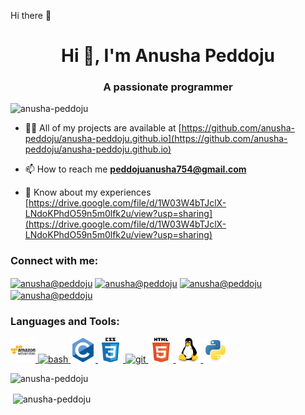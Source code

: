 Hi there 👋

<h1 align="center">Hi 👋, I'm Anusha Peddoju</h1>
<h3 align="center">A passionate programmer</h3>

<p align="left"> <img src="https://komarev.com/ghpvc/?username=anusha-peddoju&label=Profile%20views&color=0e75b6&style=flat" alt="anusha-peddoju" /> </p>



- 👨‍💻 All of my projects are available at [https://github.com/anusha-peddoju/anusha-peddoju.github.io](https://github.com/anusha-peddoju/anusha-peddoju.github.io)

- 📫 How to reach me **peddojuanusha754@gmail.com**

- 📄 Know about my experiences [https://drive.google.com/file/d/1W03W4bTJclX-LNdoKPhdO59n5m0lfk2u/view?usp=sharing](https://drive.google.com/file/d/1W03W4bTJclX-LNdoKPhdO59n5m0lfk2u/view?usp=sharing)

<h3 align="left">Connect with me:</h3>
<p align="left">
<a href="https://linkedin.com/in/anusha@peddoju" target="blank"><img align="center" src="https://raw.githubusercontent.com/rahuldkjain/github-profile-readme-generator/master/src/images/icons/Social/linked-in-alt.svg" alt="anusha@peddoju" height="30" width="40" /></a>
<a href="https://instagram.com/anusha@peddoju" target="blank"><img align="center" src="https://raw.githubusercontent.com/rahuldkjain/github-profile-readme-generator/master/src/images/icons/Social/instagram.svg" alt="anusha@peddoju" height="30" width="40" /></a>
<a href="https://www.hackerrank.com/anusha@peddoju" target="blank"><img align="center" src="https://raw.githubusercontent.com/rahuldkjain/github-profile-readme-generator/master/src/images/icons/Social/hackerrank.svg" alt="anusha@peddoju" height="30" width="40" /></a>
<a href="https://www.topcoder.com/members/anusha@peddoju" target="blank"><img align="center" src="https://raw.githubusercontent.com/rahuldkjain/github-profile-readme-generator/master/src/images/icons/Social/topcoder.svg" alt="anusha@peddoju" height="30" width="40" /></a>
</p>

<h3 align="left">Languages and Tools:</h3>
<p align="left"> <a href="https://aws.amazon.com" target="_blank" rel="noreferrer"> <img src="https://raw.githubusercontent.com/devicons/devicon/master/icons/amazonwebservices/amazonwebservices-original-wordmark.svg" alt="aws" width="40" height="40"/> </a> <a href="https://www.gnu.org/software/bash/" target="_blank" rel="noreferrer"> <img src="https://www.vectorlogo.zone/logos/gnu_bash/gnu_bash-icon.svg" alt="bash" width="40" height="40"/> </a> <a href="https://www.cprogramming.com/" target="_blank" rel="noreferrer"> <img src="https://raw.githubusercontent.com/devicons/devicon/master/icons/c/c-original.svg" alt="c" width="40" height="40"/> </a> <a href="https://www.w3schools.com/css/" target="_blank" rel="noreferrer"> <img src="https://raw.githubusercontent.com/devicons/devicon/master/icons/css3/css3-original-wordmark.svg" alt="css3" width="40" height="40"/> </a> <a href="https://git-scm.com/" target="_blank" rel="noreferrer"> <img src="https://www.vectorlogo.zone/logos/git-scm/git-scm-icon.svg" alt="git" width="40" height="40"/> </a> <a href="https://www.w3.org/html/" target="_blank" rel="noreferrer"> <img src="https://raw.githubusercontent.com/devicons/devicon/master/icons/html5/html5-original-wordmark.svg" alt="html5" width="40" height="40"/> </a> <a href="https://www.linux.org/" target="_blank" rel="noreferrer"> <img src="https://raw.githubusercontent.com/devicons/devicon/master/icons/linux/linux-original.svg" alt="linux" width="40" height="40"/> </a> <a href="https://www.python.org" target="_blank" rel="noreferrer"> <img src="https://raw.githubusercontent.com/devicons/devicon/master/icons/python/python-original.svg" alt="python" width="40" height="40"/> </a> </p>

<p><img align="left" src="https://github-readme-stats.vercel.app/api/top-langs?username=anusha-peddoju&show_icons=true&locale=en&layout=compact" alt="anusha-peddoju" /></p>
</br>
<p>&nbsp;<img align="center" src="https://github-readme-stats.vercel.app/api?username=anusha-peddoju&show_icons=true&locale=en" alt="anusha-peddoju" /></p>

